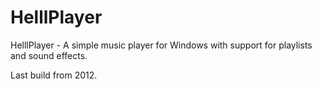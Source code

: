 # HelllPlayer
HelllPlayer - A simple music player for Windows with support for playlists and sound effects.


Last build from 2012.
